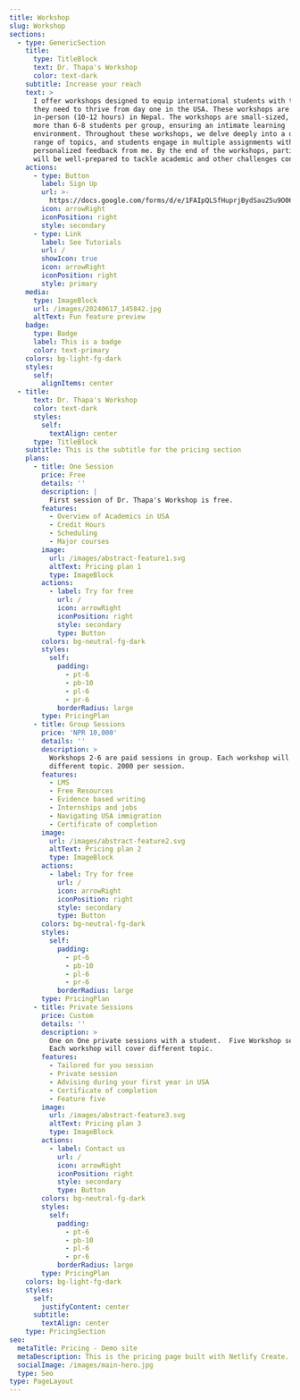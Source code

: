 ```yaml
---
title: Workshop
slug: Workshop
sections:
  - type: GenericSection
    title:
      type: TitleBlock
      text: Dr. Thapa's Workshop
      color: text-dark
    subtitle: Increase your reach
    text: >
      I offer workshops designed to equip international students with the tools
      they need to thrive from day one in the USA. These workshops are conducted
      in-person (10-12 hours) in Nepal. The workshops are small-sized, with no
      more than 6-8 students per group, ensuring an intimate learning
      environment. Throughout these workshops, we delve deeply into a diverse
      range of topics, and students engage in multiple assignments with
      personalized feedback from me. By the end of the workshops, participants
      will be well-prepared to tackle academic and other challenges confidently.
    actions:
      - type: Button
        label: Sign Up
        url: >-
          https://docs.google.com/forms/d/e/1FAIpQLSfHuprjBydSau25u9O069pq1s0fH8i178Ga9m3hWnAzNW9dxg/viewform?usp=sf_link
        icon: arrowRight
        iconPosition: right
        style: secondary
      - type: Link
        label: See Tutorials
        url: /
        showIcon: true
        icon: arrowRight
        iconPosition: right
        style: primary
    media:
      type: ImageBlock
      url: /images/20240617_145842.jpg
      altText: Fun feature preview
    badge:
      type: Badge
      label: This is a badge
      color: text-primary
    colors: bg-light-fg-dark
    styles:
      self:
        alignItems: center
  - title:
      text: Dr. Thapa's Workshop
      color: text-dark
      styles:
        self:
          textAlign: center
      type: TitleBlock
    subtitle: This is the subtitle for the pricing section
    plans:
      - title: One Session
        price: Free
        details: ''
        description: |
          First session of Dr. Thapa's Workshop is free.
        features:
          - Overview of Academics in USA
          - Credit Hours
          - Scheduling
          - Major courses
        image:
          url: /images/abstract-feature1.svg
          altText: Pricing plan 1
          type: ImageBlock
        actions:
          - label: Try for free
            url: /
            icon: arrowRight
            iconPosition: right
            style: secondary
            type: Button
        colors: bg-neutral-fg-dark
        styles:
          self:
            padding:
              - pt-6
              - pb-10
              - pl-6
              - pr-6
            borderRadius: large
        type: PricingPlan
      - title: Group Sessions
        price: 'NPR 10,000'
        details: ''
        description: >
          Workshops 2-6 are paid sessions in group. Each workshop will cover
          different topic. 2000 per session. 
        features:
          - LMS
          - Free Resources
          - Evidence based writing
          - Internships and jobs
          - Navigating USA immigration
          - Certificate of completion
        image:
          url: /images/abstract-feature2.svg
          altText: Pricing plan 2
          type: ImageBlock
        actions:
          - label: Try for free
            url: /
            icon: arrowRight
            iconPosition: right
            style: secondary
            type: Button
        colors: bg-neutral-fg-dark
        styles:
          self:
            padding:
              - pt-6
              - pb-10
              - pl-6
              - pr-6
            borderRadius: large
        type: PricingPlan
      - title: Private Sessions
        price: Custom
        details: ''
        description: >
          One on One private sessions with a student.  Five Workshop sessions.
          Each workshop will cover different topic. 
        features:
          - Tailored for you session
          - Private session
          - Advising during your first year in USA
          - Certificate of completion
          - Feature five
        image:
          url: /images/abstract-feature3.svg
          altText: Pricing plan 3
          type: ImageBlock
        actions:
          - label: Contact us
            url: /
            icon: arrowRight
            iconPosition: right
            style: secondary
            type: Button
        colors: bg-neutral-fg-dark
        styles:
          self:
            padding:
              - pt-6
              - pb-10
              - pl-6
              - pr-6
            borderRadius: large
        type: PricingPlan
    colors: bg-light-fg-dark
    styles:
      self:
        justifyContent: center
      subtitle:
        textAlign: center
    type: PricingSection
seo:
  metaTitle: Pricing - Demo site
  metaDescription: This is the pricing page built with Netlify Create.
  socialImage: /images/main-hero.jpg
  type: Seo
type: PageLayout
---
```

